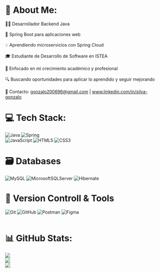 # 💫 About Me:
👨‍💻 Desarrollador Backend Java<br><br>🌱 Spring Boot para aplicaciones web<br><br>💡 Aprendiendo microservicios con Spring Cloud<br><br>🎓 Estudiante de Desarrollo de Software en ISTEA<br><br>🚀 Enfocado en mi crecimiento académico y profesional<br><br>🔍 Buscando oportunidades para aplicar lo aprendido y seguir mejorando<br><br>📩 Contacto: gonzalo200696@gmail.com | www.linkedin.com/in/silva-gonzalo


# 💻 Tech Stack:
![Java](https://img.shields.io/badge/java-%23ED8B00.svg?style=for-the-badge&logo=openjdk&logoColor=white) ![Spring](https://img.shields.io/badge/spring-%236DB33F.svg?style=for-the-badge&logo=spring&logoColor=white)</br>
![JavaScript](https://img.shields.io/badge/javascript-%23323330.svg?style=for-the-badge&logo=javascript&logoColor=%23F7DF1E) ![HTML5](https://img.shields.io/badge/html5-%23E34F26.svg?style=for-the-badge&logo=html5&logoColor=white) ![CSS3](https://img.shields.io/badge/css3-%231572B6.svg?style=for-the-badge&logo=css3&logoColor=white)</br>

# 🗃 Databases
![MySQL](https://img.shields.io/badge/mysql-4479A1.svg?style=for-the-badge&logo=mysql&logoColor=white) ![MicrosoftSQLServer](https://img.shields.io/badge/Microsoft%20SQL%20Server-CC2927?style=for-the-badge&logo=microsoft%20sql%20server&logoColor=white) ![Hibernate](https://img.shields.io/badge/Hibernate-59666C?style=for-the-badge&logo=Hibernate&logoColor=white)</br>

# 🧰 Version Controll & Tools
![Git](https://img.shields.io/badge/git-%23F05033.svg?style=for-the-badge&logo=git&logoColor=white) ![GitHub](https://img.shields.io/badge/github-%23121011.svg?style=for-the-badge&logo=github&logoColor=white) ![Postman](https://img.shields.io/badge/Postman-FF6C37?style=for-the-badge&logo=postman&logoColor=white) ![Figma](https://img.shields.io/badge/figma-%23F24E1E.svg?style=for-the-badge&logo=figma&logoColor=white)<br><br>

# 📊 GitHub Stats:
![](https://github-readme-stats.vercel.app/api?username=GonzaloSDN&theme=dark&hide_border=false&include_all_commits=false&count_private=false)<br/>
![](https://github-readme-streak-stats.herokuapp.com/?user=GonzaloSDN&theme=dark&hide_border=false)<br/>
![](https://github-readme-stats.vercel.app/api/top-langs/?username=GonzaloSDN&theme=dark&hide_border=false&include_all_commits=true&count_private=true&layout=compact)

<!-- Proudly created with GPRM ( https://gprm.itsvg.in ) -->
